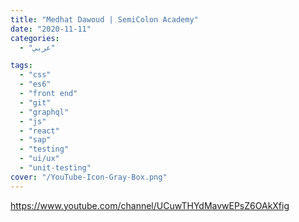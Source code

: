 ```yaml
---
title: "Medhat Dawoud | SemiColon Academy"
date: "2020-11-11"
categories:
  - "عربي"

tags:
  - "css"
  - "es6"
  - "front end"
  - "git"
  - "graphql"
  - "js"
  - "react"
  - "sap"
  - "testing"
  - "ui/ux"
  - "unit-testing"
cover: "/YouTube-Icon-Gray-Box.png"
---
```


https://www.youtube.com/channel/UCuwTHYdMavwEPsZ6OAkXfig
